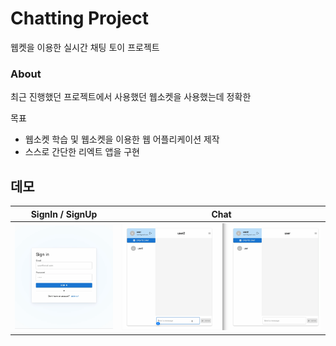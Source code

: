 # Chatting Project

웹켓을 이용한 실시간 채팅 토이 프로젝트

### About

최근 진행했던 프로젝트에서 사용했던 웹소켓을 사용했는데 정확한

목표

- 웹소켓 학습 및 웹소켓을 이용한 웹 어플리케이션 제작
- 스스로 간단한 리엑트 앱을 구현

## 데모

|               SignIn / SignUp               |                    Chat                    |
| :-----------------------------------------: | :----------------------------------------: |
| <img src="doc/image/login.gif" width=300 /> | <img src="doc/image/chat.gif" width=700 /> |

